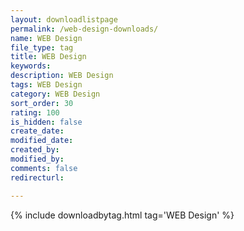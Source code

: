 ```yaml
---
layout: downloadlistpage
permalink: /web-design-downloads/
name: WEB Design
file_type: tag
title: WEB Design
keywords:
description: WEB Design
tags: WEB Design
category: WEB Design
sort_order: 30
rating: 100
is_hidden: false
create_date:
modified_date:
created_by:
modified_by:
comments: false
redirecturl:

---
```

 {% include downloadbytag.html tag='WEB Design' %}
